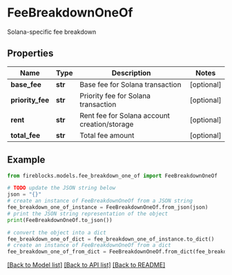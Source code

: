 # FeeBreakdownOneOf

Solana-specific fee breakdown

## Properties

Name | Type | Description | Notes
------------ | ------------- | ------------- | -------------
**base_fee** | **str** | Base fee for Solana transaction | [optional] 
**priority_fee** | **str** | Priority fee for Solana transaction | [optional] 
**rent** | **str** | Rent fee for Solana account creation/storage | [optional] 
**total_fee** | **str** | Total fee amount | [optional] 

## Example

```python
from fireblocks.models.fee_breakdown_one_of import FeeBreakdownOneOf

# TODO update the JSON string below
json = "{}"
# create an instance of FeeBreakdownOneOf from a JSON string
fee_breakdown_one_of_instance = FeeBreakdownOneOf.from_json(json)
# print the JSON string representation of the object
print(FeeBreakdownOneOf.to_json())

# convert the object into a dict
fee_breakdown_one_of_dict = fee_breakdown_one_of_instance.to_dict()
# create an instance of FeeBreakdownOneOf from a dict
fee_breakdown_one_of_from_dict = FeeBreakdownOneOf.from_dict(fee_breakdown_one_of_dict)
```
[[Back to Model list]](../README.md#documentation-for-models) [[Back to API list]](../README.md#documentation-for-api-endpoints) [[Back to README]](../README.md)


